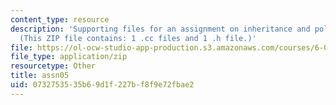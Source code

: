 ```yaml
---
content_type: resource
description: 'Supporting files for an assignment on inheritance and polymorphism.
  (This ZIP file contains: 1 .cc files and 1 .h file.)'
file: https://ol-ocw-studio-app-production.s3.amazonaws.com/courses/6-088-introduction-to-c-memory-management-and-c-object-oriented-programming-january-iap-2010/0732753535b69d1f227bf8f9e72fbae2_assn05.zip
file_type: application/zip
resourcetype: Other
title: assn05
uid: 07327535-35b6-9d1f-227b-f8f9e72fbae2
---
```

